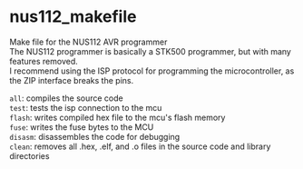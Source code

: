 # nus112_makefile
Make file for the NUS112 AVR programmer   
The NUS112 programmer is basically a STK500 programmer, but with many features removed.  
I recommend using the ISP protocol for programming the microcontroller, as the ZIP interface breaks the pins.   

`all`:    compiles the source code  
`test`:   tests the isp connection to the mcu  
`flash`:  writes compiled hex file to the mcu's flash memory  
`fuse`:   writes the fuse bytes to the MCU  
`disasm`: disassembles the code for debugging  
`clean`:  removes all .hex, .elf, and .o files in the source code and library directories  
